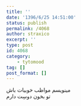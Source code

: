 ```yaml
---
title: ''
date: '1396/6/25 14:51:00'
status: publish
permalink: /4068
author: straxico
excerpt: ''
type: post
id: 4068
category:
    - tytomood
tag: []
post_format: []
---
```

مینویسم مواظب خوبیات باش  
تو بخون دوسِت دارم